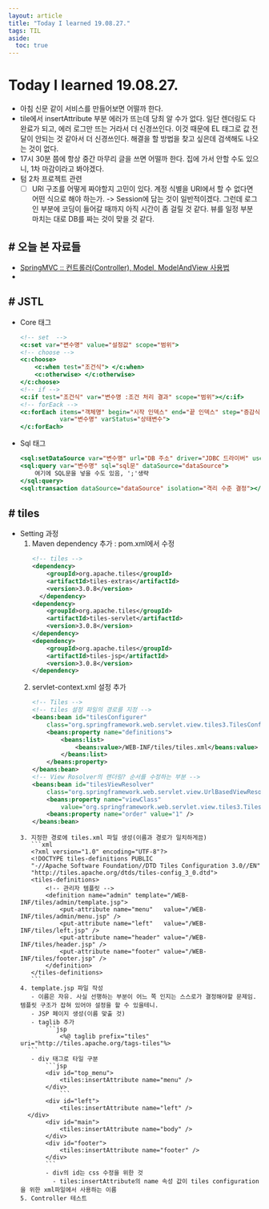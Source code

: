 ```yaml
---
layout: article
title: "Today I learned 19.08.27."
tags: TIL
aside:
  toc: true
---
```

# Today I learned 19.08.27.
- 아침 신문 같이 서비스를 만들어보면 어떨까 한다.
- tile에서 insertAttribute 부분 에러가 뜨는데 당최 알 수가 없다. 일단 렌더링도 다 완료가 되고, 에러 로그만 뜨는 거라서 더 신경쓰인다. 이것 때문에 EL 태그로 값 전달이 안되는 것 같아서 더 신경쓰인다. 해결을 할 방법을 찾고 싶은데 검색해도 나오는 것이 없다.
- 17시 30분 쯤에 항상 중간 마무리 글을 쓰면 어떨까 한다. 집에 가서 안할 수도 있으니, 1차 마감이라고 봐야겠다.
- 텀 2차 프로젝트 관련
	- [ ] URI 구조를 어떻게 짜야할지 고민이 있다. 계정 식별을 URI에서 할 수 없다면 어떤 식으로 해야 하는가. -> Session에 담는 것이 일반적이겠다. 그런데 로그인 부분에 코딩이 들어갈 때까지 아직 시간이 좀 걸릴 것 같다. 뷰를 일정 부분 마치는 대로 DB를 짜는 것이 맞을 것 같다.

## # 오늘 본 자료들
- [SpringMVC :: 컨트롤러(Controller), Model, ModelAndView 사용법](https://hongku.tistory.com/116)
-

## # JSTL
- Core 태그
	```jsp
    <!-- set  -->
    <c:set var="변수명" value="설정값" scope="범위">
	<!-- choose -->
    <c:choose>
		<c:when test="조건식"> </c:when>
		<c:otherwise> </c:otherwise>
	</c:choose> 
	<!-- if -->
    <c:if test="조건식" var="변수명 :조건 처리 결과" scope="범위"></c:if>
	<!-- forEack -->
    <c:forEach items="객체명" begin="시작 인덱스" end="끝 인덱스" step="증감식"
	           var="변수명" varStatus="상태변수">
	</c:forEach>
  ```
- Sql 태그
	```jsp
    <sql:setDataSource var="변수명" url="DB 주소" driver="JDBC 드라이버" user="사용자" password="비밀번호"/>
	<sql:query var="변수명" sql="sql문" dataSource="dataSource">
		여기에 SQL문을 넣을 수도 있음, ';'생략
	</sql:query>
	<sql:transaction dataSource="dataSource" isolation="격리 수준 결정"></sql:transaction>
  ```

## # tiles
- Setting 과정
	1. Maven dependency 추가 : pom.xml에서 수정
        ```xml
        <!-- tiles -->
		<dependency>
            <groupId>org.apache.tiles</groupId>
            <artifactId>tiles-extras</artifactId>
            <version>3.0.8</version>
          </dependency>
        <dependency>
            <groupId>org.apache.tiles</groupId>
            <artifactId>tiles-servlet</artifactId>
            <version>3.0.8</version>
        </dependency>
        <dependency>
            <groupId>org.apache.tiles</groupId>
            <artifactId>tiles-jsp</artifactId>
            <version>3.0.8</version>
        </dependency>
        ```
	2. servlet-context.xml 설정 추가
		```xml
        <!-- Tiles -->
        <!-- tiles 설정 파일의 경로를 지정 -->
        <beans:bean id="tilesConfigurer"
            class="org.springframework.web.servlet.view.tiles3.TilesConfigurer">
            <beans:property name="definitions">
                <beans:list>
                    <beans:value>/WEB-INF/tiles/tiles.xml</beans:value>
                </beans:list>
            </beans:property>
        </beans:bean>
        <!-- View Rosolver의 랜더링? 순서를 수정하는 부분 -->
        <beans:bean id="tilesViewResolver"
            class="org.springframework.web.servlet.view.UrlBasedViewResolver">
            <beans:property name="viewClass"
                value="org.springframework.web.servlet.view.tiles3.TilesView" />
            <beans:property name="order" value="1" />
        </beans:bean>
     ```
	3. 지정한 경로에 tiles.xml 파일 생성(이름과 경로가 일치하게끔)
		```xml
        <?xml version="1.0" encoding="UTF-8"?>
		<!DOCTYPE tiles-definitions PUBLIC
  		"-//Apache Software Foundation//DTD Tiles Configuration 3.0//EN"
  		"http://tiles.apache.org/dtds/tiles-config_3_0.dtd">
		<tiles-definitions>
            <!-- 관리자 템플릿 -->
            <definition name="admin" template="/WEB-INF/tiles/admin/template.jsp">
                <put-attribute name="menu"   value="/WEB-INF/tiles/admin/menu.jsp" />
                <put-attribute name="left"   value="/WEB-INF/tiles/left.jsp" />
                <put-attribute name="header" value="/WEB-INF/tiles/header.jsp" />
                <put-attribute name="footer" value="/WEB-INF/tiles/footer.jsp" />
            </definition>
		</tiles-definitions>
		```
	4. template.jsp 파일 작성
		- 이름은 자유. 사실 선행하는 부분이 어느 쪽 인지는 스스로가 결정해야할 문제임. 템플릿 구조가 잡혀 있어야 설정을 할 수 있을테니.
		- JSP 페이지 생성(이름 맞출 것)
		- taglib 추가
			```jsp
        		<%@ taglib prefix="tiles" uri="http://tiles.apache.org/tags-tiles"%>
       ```
        - div 태그로 타일 구분
       	 	```jsp
            <div id="top_menu">
				<tiles:insertAttribute name="menu" />
			</div>
				```
			<div id="left">
				<tiles:insertAttribute name="left" />
       </div>
            <div id="main">
                <tiles:insertAttribute name="body" />
            </div>
            <div id="footer">
                <tiles:insertAttribute name="footer" />
            </div>
            ```
            - div의 id는 css 수정을 위한 것
	          - tiles:insertAttribute의 name 속성 값이 tiles configuration을 위한 xml파일에서 사용하는 이름
	5. Controller 테스트